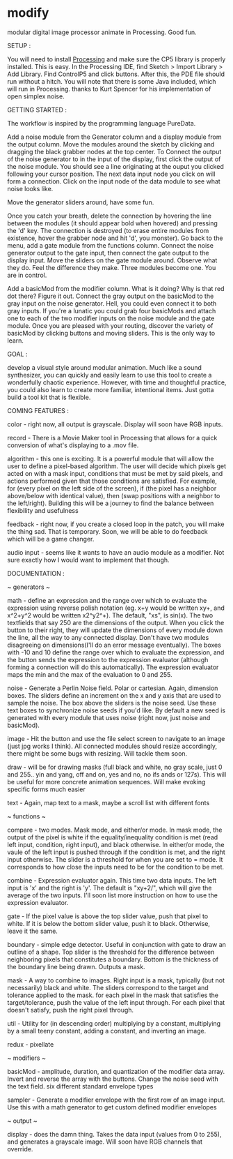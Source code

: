 # modify
modular digital image processor
animate in Processing. Good fun. 

SETUP :

You will need to install [Processing](https://processing.org/download/) and make sure the CP5 library is properly installed. This is easy. In the Processing IDE, find Sketch > Import Library > Add Library. Find ControlP5 and click buttons. After this, the PDE file should run without a hitch. You will note that there is some Java included, which will run in Processing. thanks to Kurt Spencer for his implementation of open simplex noise.

GETTING STARTED :

The workflow is inspired by the programming language PureData.

Add a noise module from the Generator column and a display module from the output column. Move the modules around the sketch by clicking and dragging the black grabber nodes at the top center. To Connect the output of the noise generator to in the input of the display, first click the output of the noise module. You should see a line originating at the ouput you clicked following your cursor position. The next data input node you click on will form a connection. Click on the input node of the data module to see what noise looks like. 

Move the generator sliders around, have some fun.

Once you catch your breath, delete the connection by hovering the line between the modules (it should appear bold when hovered) and pressing the 'd' key. The connection is destroyed (to erase entire modules from existence, hover the grabber node and hit 'd', you monster). Go back to the menu, add a gate module from the functions column. Connect the noise generator output to the gate input, then connect the gate output to the display input. Move the sliders on the gate module around. Observe what they do. Feel the difference they make. Three modules become one. You are in control.

Add a basicMod from the modifier column. What is it doing? Why is that red dot there? Figure it out. Connect the gray output on the basicMod to the gray input on the noise generator. Hell, you could even connect it to both gray inputs. If you're a lunatic you could grab four basicMods and attach one to each of the two modifier inputs on the noise module and the gate module. Once you are pleased with your routing, discover the variety of basicMod by clicking buttons and moving sliders. This is the only way to learn.

GOAL :

develop a visual style around modular animation. Much like a sound synthesizer, you can quickly and easily learn to use this tool to create a wonderfully chaotic experience. However, with time and thoughtful practice, you could also learn to create more familiar, intentional items. Just gotta build a tool kit that is flexible.

COMING FEATURES :

color - right now, all output is grayscale. Display will soon have RGB inputs.

record - There is a Movie Maker tool in Processing that allows for a quick conversion of what's displaying to a .mov file.

algorithm - this one is exciting. It is a powerful module that will allow the user to define a pixel-based algorithm. The user will decide
which pixels get acted on with a mask input, conditions that must be met by said pixels, and actions performed given that those conditions are satisfied. For example, for (every pixel on the left side of the screen), if (the pixel has a neighbor above/below with identical value), then (swap positions with a neighbor to the left/right). Building this will be a journey to find the balance between flexibility and usefulness

feedback - right now, if you create a closed loop in the patch, you will make the thing sad. That is temporary. Soon, we will be able to do feedback which will be a game changer.

audio input - seems like it wants to have an audio module as a modifier. Not sure exactly how I would want to implement that though.

DOCUMENTATION :

~ generators ~

math - define an expression and the range over which to evaluate the expression using reverse polish notation (eg. x+y would be written xy+, and x^2+y^2 would be written x2^y2^+). The default, "xs", is sin(x). The two textfields that say 250 are the dimensions of the output. When you click the button to their right, they will update the dimensions of every module down the line, all the way to any connected display. Don't have two modules disagreeing on dimensions(I'll do an error message eventually). The boxes with -10 and 10 define the range over which to evaluate the expression, and the button sends the expression to the expression evaluator (although forming a connection will do this automatically). The expression evaluator maps the min and the max of the evaluation to 0 and 255.

noise - Generate a Perlin Noise field. Polar or cartesian. Again, dimension boxes. The sliders define an increment on the x and y axis that are used to sample the noise. The box above the sliders is the noise seed. Use these text boxes to synchronize noise seeds if you'd like. By default a new seed is generated with every module that uses noise (right now, just noise and basicMod).

image - Hit the button and use the file select screen to navigate to an image (just jpg works I think). All connected modules should resize accordingly, there might be some bugs with resizing. Will tackle them soon.

draw - will be for drawing masks (full black and white, no gray scale, just 0 and 255.. yin and yang, off and on, yes and no, no ifs ands or 127s). This will be useful for more concrete animation sequences. Will make evoking specific forms much easier

text - Again, map text to a mask, maybe a scroll list with different fonts


~ functions ~

compare - two modes. Mask mode, and either/or mode. In mask mode, the output of the pixel is white if the equality/inequality condition is met (read left input, condition, right input), and black otherwise. In either/or mode, the vaule of the left input is pushed through if the condition is met, and the right input otherwise. The slider is a threshold for when you are set to = mode. It corresponds to how close the inputs need to be for the condition to be met.

combine - Expression evaluator again. This time two data inputs. The left input is 'x' and the right is 'y'. The default is "xy+2/", which will give the average of the two inputs. I'll soon list more instruction on how to use the expression evaluator.

gate - If the pixel value is above the top slider value, push that pixel to white. If it is below the bottom slider value, push it to black. Otherwise, leave it the same.

boundary - simple edge detector. Useful in conjunction with gate to draw an outline of a shape. Top slider is the threshold for the difference between neighboring pixels that constitutes a boundary. Bottom is the thickness of the boundary line being drawn. Outputs a mask.

mask - A way to combine to images. Right input is a mask, typically (but not necessarily) black and white. The sliders correspond to the target and tolerance applied to the mask. for each pixel in the mask that satisfies the target/tolerance, push the value of the left input through. For each pixel that doesn't satisfy, push the right pixel through.

util - Utility for (in descending order) multiplying by a constant, multiplying by a small teeny constant, adding a constant, and inverting an image.

redux - pixellate


~ modifiers ~

basicMod - amplitude, duration, and quantization of the modifier data array. Invert and reverse the array with the buttons. Change the noise seed with the text field. six different standard envelope types

sampler - Generate a modifier envelope with the first row of an image input. Use this with a math generator to get custom defined modifier envelopes

~ output ~

display - does the damn thing. Takes the data input (values from 0 to 255), and generates a grayscale image. Will soon have RGB channels that override.
